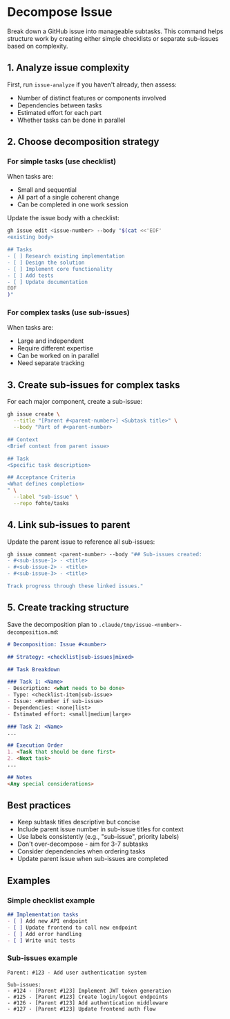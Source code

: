 # Decompose Issue

Break down a GitHub issue into manageable subtasks. This command helps structure work by creating either simple checklists or separate sub-issues based on complexity.

## 1. Analyze issue complexity

First, run `issue-analyze` if you haven't already, then assess:
- Number of distinct features or components involved
- Dependencies between tasks
- Estimated effort for each part
- Whether tasks can be done in parallel

## 2. Choose decomposition strategy

### For simple tasks (use checklist)
When tasks are:
- Small and sequential
- All part of a single coherent change
- Can be completed in one work session

Update the issue body with a checklist:
```bash
gh issue edit <issue-number> --body "$(cat <<'EOF'
<existing body>

## Tasks
- [ ] Research existing implementation
- [ ] Design the solution
- [ ] Implement core functionality
- [ ] Add tests
- [ ] Update documentation
EOF
)"
```

### For complex tasks (use sub-issues)
When tasks are:
- Large and independent
- Require different expertise
- Can be worked on in parallel
- Need separate tracking

## 3. Create sub-issues for complex tasks

For each major component, create a sub-issue:

```bash
gh issue create \
  --title "[Parent #<parent-number>] <Subtask title>" \
  --body "Part of #<parent-number>

## Context
<Brief context from parent issue>

## Task
<Specific task description>

## Acceptance Criteria
<What defines completion>
" \
  --label "sub-issue" \
  --repo fohte/tasks
```

## 4. Link sub-issues to parent

Update the parent issue to reference all sub-issues:

```bash
gh issue comment <parent-number> --body "## Sub-issues created:
- #<sub-issue-1> - <title>
- #<sub-issue-2> - <title>
- #<sub-issue-3> - <title>

Track progress through these linked issues."
```

## 5. Create tracking structure

Save the decomposition plan to `.claude/tmp/issue-<number>-decomposition.md`:

```markdown
# Decomposition: Issue #<number>

## Strategy: <checklist|sub-issues|mixed>

## Task Breakdown

### Task 1: <Name>
- Description: <what needs to be done>
- Type: <checklist-item|sub-issue>
- Issue: <#number if sub-issue>
- Dependencies: <none|list>
- Estimated effort: <small|medium|large>

### Task 2: <Name>
...

## Execution Order
1. <Task that should be done first>
2. <Next task>
...

## Notes
<Any special considerations>
```

## Best practices

- Keep subtask titles descriptive but concise
- Include parent issue number in sub-issue titles for context
- Use labels consistently (e.g., "sub-issue", priority labels)
- Don't over-decompose - aim for 3-7 subtasks
- Consider dependencies when ordering tasks
- Update parent issue when sub-issues are completed

## Examples

### Simple checklist example
```markdown
## Implementation tasks
- [ ] Add new API endpoint
- [ ] Update frontend to call new endpoint
- [ ] Add error handling
- [ ] Write unit tests
```

### Sub-issues example
```
Parent: #123 - Add user authentication system

Sub-issues:
- #124 - [Parent #123] Implement JWT token generation
- #125 - [Parent #123] Create login/logout endpoints
- #126 - [Parent #123] Add authentication middleware
- #127 - [Parent #123] Update frontend auth flow
```
